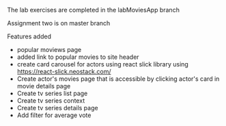 The lab exercises are completed in the labMoviesApp branch

Assignment two is on master branch

Features added
- popular moviews page
- added link to popular movies to site header
- create card carousel for actors using react slick library using https://react-slick.neostack.com/
- Create actor's movies page that is accessible by clicking actor's card in movie details page 
- Create tv series list page
- Create tv series context
- Create tv series details page
- Add filter for average vote
